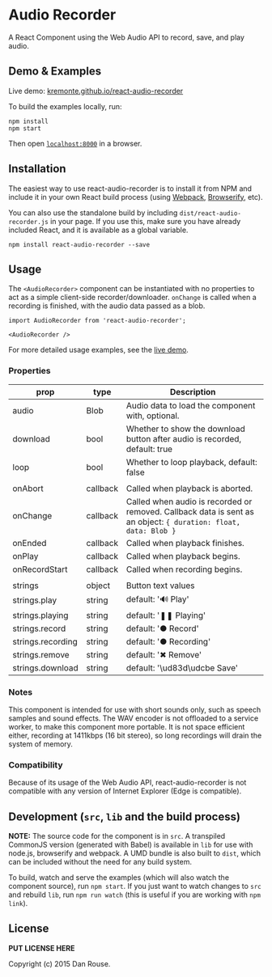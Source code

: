 # Audio Recorder

A React Component using the Web Audio API to record, save, and play audio.


## Demo & Examples

Live demo: [kremonte.github.io/react-audio-recorder](http://kremonte.github.io/react-audio-recorder/)

To build the examples locally, run:

```
npm install
npm start
```

Then open [`localhost:8000`](http://localhost:8000) in a browser.


## Installation

The easiest way to use react-audio-recorder is to install it from NPM and include it in your own React build process (using [Webpack](http://webpack.github.io/), [Browserify](http://browserify.org), etc).

You can also use the standalone build by including `dist/react-audio-recorder.js` in your page. If you use this, make sure you have already included React, and it is available as a global variable.

```
npm install react-audio-recorder --save
```


## Usage

The `<AudioRecorder>` component can be instantiated with no properties to act as a simple client-side recorder/downloader. `onChange` is called when a recording is finished, with the audio data passed as a blob.

```
import AudioRecorder from 'react-audio-recorder';

<AudioRecorder />
```

For more detailed usage examples, see the [live demo](http://kremonte.github.io/react-audio-recorder/).

### Properties
prop|type|Description
----|----|-----------
audio|Blob|Audio data to load the component with, optional.
download|bool|Whether to show the download button after audio is recorded, default: true
loop|bool|Whether to loop playback, default: false
 | | 
onAbort|callback|Called when playback is aborted.
onChange|callback|Called when audio is recorded or removed. Callback data is sent as an object: `{ duration: float, data: Blob }`
onEnded|callback|Called when playback finishes.
onPlay|callback|Called when playback begins.
onRecordStart|callback|Called when recording begins.
 | | 
strings|object|Button text values
strings.play|string|default: '🔊 Play'
strings.playing|string|default: '❚❚ Playing'
strings.record|string|default: '● Record'
strings.recording|string|default: '● Recording'
strings.remove|string|default: '✖ Remove'
strings.download|string|default: '\ud83d\udcbe Save'

### Notes

This component is intended for use with short sounds only, such as speech samples and sound effects. The WAV encoder is not offloaded to a service worker, to make this component more portable. It is not space efficient either, recording at 1411kbps (16 bit stereo), so long recordings will drain the system of memory.

### Compatibility

Because of its usage of the Web Audio API, react-audio-recorder is not compatible with any version of Internet Explorer (Edge is compatible).


## Development (`src`, `lib` and the build process)

**NOTE:** The source code for the component is in `src`. A transpiled CommonJS version (generated with Babel) is available in `lib` for use with node.js, browserify and webpack. A UMD bundle is also built to `dist`, which can be included without the need for any build system.

To build, watch and serve the examples (which will also watch the component source), run `npm start`. If you just want to watch changes to `src` and rebuild `lib`, run `npm run watch` (this is useful if you are working with `npm link`).

## License

__PUT LICENSE HERE__

Copyright (c) 2015 Dan Rouse.

